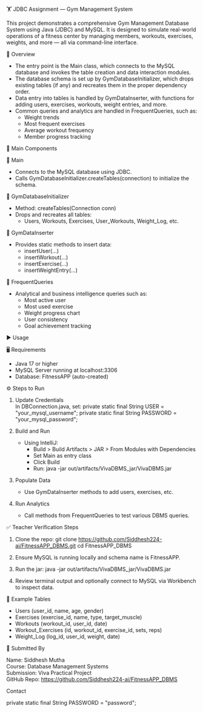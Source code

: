 🏋️ JDBC Assignment — Gym Management System

This project demonstrates a comprehensive Gym Management Database System using Java (JDBC) and MySQL. It is designed to simulate real-world operations of a fitness center by managing members, workouts, exercises, weights, and more — all via command-line interface.

📌 Overview

- The entry point is the Main class, which connects to the MySQL database and invokes the table creation and data interaction modules.
- The database schema is set up by GymDatabaseInitializer, which drops existing tables (if any) and recreates them in the proper dependency order.
- Data entry into tables is handled by GymDataInserter, with functions for adding users, exercises, workouts, weight entries, and more.
- Common queries and analytics are handled in FrequentQueries, such as:
  - Weight trends
  - Most frequent exercises
  - Average workout frequency
  - Member progress tracking

🧱 Main Components

🔹 Main
- Connects to the MySQL database using JDBC.
- Calls GymDatabaseInitializer.createTables(connection) to initialize the schema.

🔹 GymDatabaseInitializer
- Method: createTables(Connection conn)
- Drops and recreates all tables:
  - Users, Workouts, Exercises, User_Workouts, Weight_Log, etc.

🔹 GymDataInserter
- Provides static methods to insert data:
  - insertUser(...)
  - insertWorkout(...)
  - insertExercise(...)
  - insertWeightEntry(...)

🔹 FrequentQueries
- Analytical and business intelligence queries such as:
  - Most active user
  - Most used exercise
  - Weight progress chart
  - User consistency
  - Goal achievement tracking

▶️ Usage

🖥️ Requirements
- Java 17 or higher
- MySQL Server running at localhost:3306
- Database: FitnessAPP (auto-created)

⚙️ Steps to Run

1. Update Credentials  
   In DBConnection.java, set:
   private static final String USER = "your_mysql_username";
   private static final String PASSWORD = "your_mysql_password";

2. Build and Run
   - Using IntelliJ:
     - Build > Build Artifacts > JAR > From Modules with Dependencies
     - Set Main as entry class
     - Click Build
     - Run:
       java -jar out/artifacts/VivaDBMS_jar/VivaDBMS.jar

3. Populate Data
   - Use GymDataInserter methods to add users, exercises, etc.

4. Run Analytics
   - Call methods from FrequentQueries to test various DBMS queries.

✅ Teacher Verification Steps

1. Clone the repo:
   git clone https://github.com/Siddhesh224-ai/FitnessAPP_DBMS.git
   cd FitnessAPP_DBMS

2. Ensure MySQL is running locally and schema name is FitnessAPP.

3. Run the jar:
   java -jar out/artifacts/VivaDBMS_jar/VivaDBMS.jar

4. Review terminal output and optionally connect to MySQL via Workbench to inspect data.

📁 Example Tables

- Users (user_id, name, age, gender)
- Exercises (exercise_id, name, type, target_muscle)
- Workouts (workout_id, user_id, date)
- Workout_Exercises (id, workout_id, exercise_id, sets, reps)
- Weight_Log (log_id, user_id, weight, date)

🧠 Submitted By

Name: Siddhesh Mutha  
Course: Database Management Systems  
Submission: Viva Practical Project  
GitHub Repo: https://github.com/Siddhesh224-ai/FitnessAPP_DBMS

 Contact

  private static final String PASSWORD = "password";
